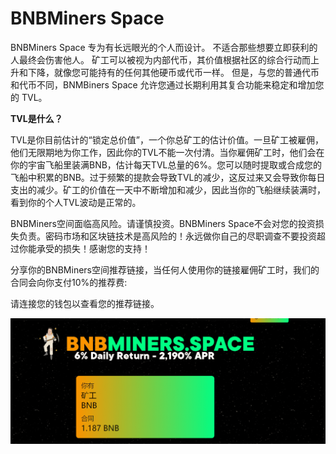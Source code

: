 # BNBMiners Space

<p>BNBMiners Space 专为有长远眼光的个人而设计。 不适合那些想要立即获利的人最终会伤害他人。 矿工可以被视为内部代币，其价值根据社区的综合行动而上升和下降，就像您可能持有的任何其他硬币或代币一样。 但是，与您的普通代币和代币不同，BNMBiners Space 允许您通过长期利用其复合功能来稳定和增加您的 TVL。</p>

**TVL是什么？**

TVL是你目前估计的“锁定总价值”，一个你总矿工的估计价值。一旦矿工被雇佣，他们无限期地为你工作，因此你的TVL不能一次付清。当你雇佣矿工时，他们会在你的宇宙飞船里装满BNB，估计每天TVL总量的6%。您可以随时提取或合成您的飞船中积累的BNB。过于频繁的提款会导致TVL的减少，这反过来又会导致你每日支出的减少。矿工的价值在一天中不断增加和减少，因此当你的飞船继续装满时，看到你的个人TVL波动是正常的。

BNBMiners空间面临高风险。请谨慎投资。BNBMiners Space不会对您的投资损失负责。密码市场和区块链技术是高风险的！永远做你自己的尽职调查不要投资超过你能承受的损失！感谢您的支持！

分享你的BNBMiners空间推荐链接，当任何人使用你的链接雇佣矿工时，我们的合同会向你支付10%的推荐费:

请连接您的钱包以查看您的推荐链接。



![a](a.png)
